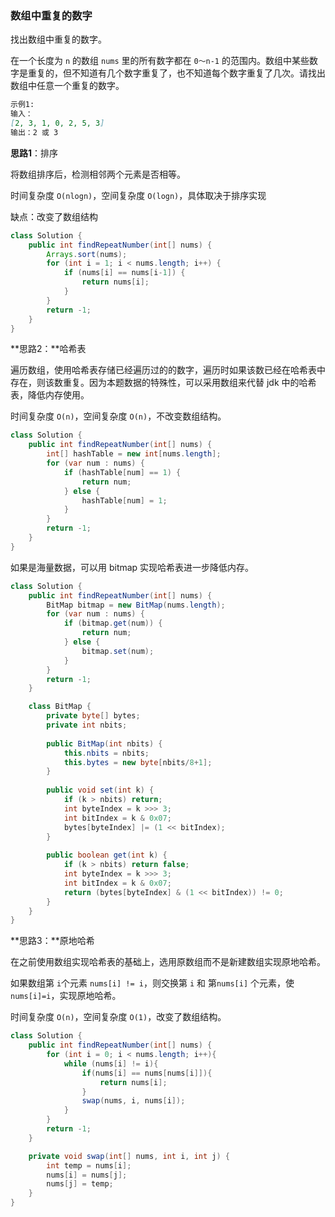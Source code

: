 ### 数组中重复的数字

找出数组中重复的数字。

在一个长度为 `n` 的数组 `nums` 里的所有数字都在 `0～n-1` 的范围内。数组中某些数字是重复的，但不知道有几个数字重复了，也不知道每个数字重复了几次。请找出数组中任意一个重复的数字。

``` markdown
示例1:
输入：
[2, 3, 1, 0, 2, 5, 3]
输出：2 或 3
```



**思路1**：排序

将数组排序后，检测相邻两个元素是否相等。

时间复杂度 `O(nlogn)`，空间复杂度 `O(logn)`，具体取决于排序实现

缺点：改变了数组结构

``` java
class Solution {
    public int findRepeatNumber(int[] nums) {
        Arrays.sort(nums);
        for (int i = 1; i < nums.length; i++) {
            if (nums[i] == nums[i-1]) {
                return nums[i];
            }
        }
        return -1;
    }
}
```



**思路2：**哈希表

遍历数组，使用哈希表存储已经遍历过的的数字，遍历时如果该数已经在哈希表中存在，则该数重复。因为本题数据的特殊性，可以采用数组来代替 jdk 中的哈希表，降低内存使用。

时间复杂度 `O(n)`，空间复杂度 `O(n)`，不改变数组结构。

``` java
class Solution {
    public int findRepeatNumber(int[] nums) {
        int[] hashTable = new int[nums.length]; 
        for (var num : nums) {
            if (hashTable[num] == 1) {
                return num;
            } else {
                hashTable[num] = 1;
            }
        }
        return -1;
    }
}
```

如果是海量数据，可以用 bitmap 实现哈希表进一步降低内存。

``` java
class Solution {
    public int findRepeatNumber(int[] nums) {
        BitMap bitmap = new BitMap(nums.length);
        for (var num : nums) {
            if (bitmap.get(num)) {
                return num;
            } else {
                bitmap.set(num);
            }
        }
        return -1;
    }

    class BitMap { 
        private byte[] bytes;
        private int nbits;
  
        public BitMap(int nbits) {
            this.nbits = nbits;
            this.bytes = new byte[nbits/8+1];
        }
 
        public void set(int k) {
            if (k > nbits) return;
            int byteIndex = k >>> 3;
            int bitIndex = k & 0x07;
            bytes[byteIndex] |= (1 << bitIndex);
        }
 
        public boolean get(int k) {
            if (k > nbits) return false;
            int byteIndex = k >>> 3;
            int bitIndex = k & 0x07;
            return (bytes[byteIndex] & (1 << bitIndex)) != 0;
        }
    }
}
```



**思路3：**原地哈希

在之前使用数组实现哈希表的基础上，选用原数组而不是新建数组实现原地哈希。

如果数组第 `i`个元素 `nums[i] != i`，则交换第 `i` 和 第`nums[i]` 个元素，使 `nums[i]=i`，实现原地哈希。

时间复杂度 `O(n)`，空间复杂度 `O(1)`，改变了数组结构。

``` java
class Solution {
    public int findRepeatNumber(int[] nums) {
        for (int i = 0; i < nums.length; i++){
            while (nums[i] != i){
                if(nums[i] == nums[nums[i]]){
                    return nums[i];
                }
                swap(nums, i, nums[i]);
            }
        }
        return -1;
    }

    private void swap(int[] nums, int i, int j) {
        int temp = nums[i];
        nums[i] = nums[j];
        nums[j] = temp;
    } 
}
```

